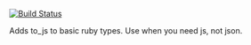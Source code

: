 [![Build Status](https://secure.travis-ci.org/dmitriy-kiriyenko/to_js.png)](http://travis-ci.org/dmitriy-kiriyenko/to_js)

Adds to_js to basic ruby types. Use when you need js, not json.

